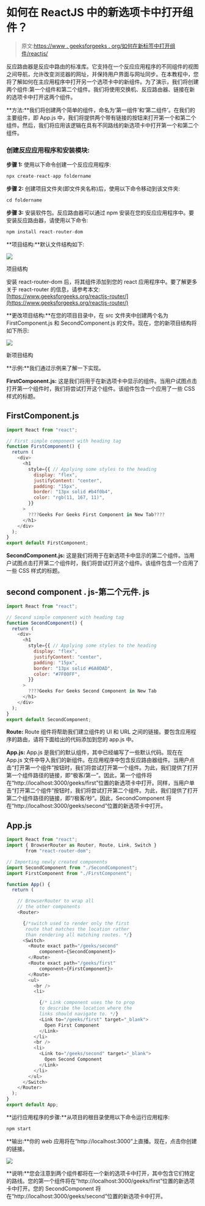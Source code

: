 # 如何在 ReactJS 中的新选项卡中打开组件？

> 原文:[https://www . geeksforgeeks . org/如何在新标签中打开组件/reactjs/](https://www.geeksforgeeks.org/how-to-open-a-component-in-a-new-tab-in-reactjs/)

反应路由器是反应中路由的标准库。它支持在一个反应应用程序的不同组件的视图之间导航，允许改变浏览器的网址，并保持用户界面与网址同步。在本教程中，您将了解如何在主应用程序中打开另一个选项卡中的新组件。为了演示，我们将创建两个组件:第一个组件和第二个组件。我们将使用交换机、反应路由器、链接在新的选项卡中打开这两个组件。

**方法:**我们将创建两个简单的组件，命名为‘第一组件’和‘第二组件’。在我们的主要组件，即 App.js 中，我们将提供两个带有链接的按钮来打开第一个和第二个组件。然后，我们将应用该逻辑在具有不同路线的新选项卡中打开第一个和第二个组件。

### 创建反应应用程序和安装模块:

**步骤 1:** 使用以下命令创建一个反应应用程序:

```jsx
npx create-react-app foldername
```

**步骤 2:** 创建项目文件夹(即文件夹名称)后，使用以下命令移动到该文件夹:

```jsx
cd foldername
```

**步骤 3:** 安装软件包。反应路由器可以通过 npm 安装在您的反应应用程序中。要安装反应路由器，请使用以下命令:

```jsx
npm install react-router-dom 
```

**项目结构:**默认文件结构如下:

![](img/4609a06fa1fb7e94fe00e514830a4b7b.png)

项目结构

安装 react-router-dom 后，将其组件添加到您的 react 应用程序中。要了解更多关于 react-router 的信息，请参考本文:[https://www.geeksforgeeks.org/reactjs-router/](https://www.geeksforgeeks.org/reactjs-router/)

**更改项目结构:**在您的项目目录中，在 src 文件夹中创建两个名为 FirstComponent.js 和 SecondComponent.js 的文件。现在，您的新项目结构将如下所示:

![](img/c69c2fc5a54b21b39c9d5a982de17eb4.png)

新项目结构

**示例:**我们通过示例来了解一下实现。

**FirstComponent.js:** 这是我们将用于在新选项卡中显示的组件。当用户试图点击打开第一个组件时，我们将尝试打开这个组件。该组件包含一个应用了一些 CSS 样式的标题。

## FirstComponent.js

```jsx
import React from "react";

// First simple component with heading tag
function FirstComponent() {
  return (
    <div>
      <h1
        style={{ // Applying some styles to the heading
          display: "flex",
          justifyContent: "center",
          padding: "15px",
          border: "13px solid #b4f0b4",
          color: "rgb(11, 167, 11)",
        }}
      >
        ????Geeks For Geeks First Component in New Tab????
      </h1>
    </div>
  );
}
export default FirstComponent;
```

**SecondComponent.js:** 这是我们将用于在新选项卡中显示的第二个组件。当用户试图点击打开第二个组件时，我们将尝试打开这个组件。该组件包含一个应用了一些 CSS 样式的标题。

## second component . js-第二个元件. js

```jsx
import React from "react";

// Second simple component with heading tag
function SecondComponent() {
  return (
    <div>
      <h1
        style={{ // Applying some styles to the heading
          display: "flex",
          justifyContent: "center",
          padding: "15px",
          border: "13px solid #6A0DAD",
          color: "#7F00FF",
        }}
      >
        ????Geeks For Geeks Second Component in New Tab
      </h1>
    </div>
  );
}
export default SecondComponent;
```

**Route:** Route 组件将帮助我们建立组件的 UI 和 URL 之间的链接。要包含应用程序的路由，请将下面给出的代码添加到您的 app.js 中。

**App.js:** App.js 是我们的默认组件，其中已经编写了一些默认代码。现在在 App.js 文件中导入我们的新组件。在应用程序中包含反应路由器组件。当用户点击“打开第一个组件”按钮时，我们将尝试打开第一个组件。为此，我们提供了打开第一个组件路径的链接，即“极客/第一”。因此，第一个组件将在“http://localhost:3000/geeks/first”位置的新选项卡中打开。同样，当用户单击“打开第二个组件”按钮时，我们将尝试打开第二个组件。为此，我们提供了打开第二个组件路径的链接，即“/极客/秒”。因此，SecondComponent 将在“http://localhost:3000/geeks/second”位置的新选项卡中打开。

## App.js

```jsx
import React from "react";
import { BrowserRouter as Router, Route, Link, Switch } 
       from "react-router-dom";

// Importing newly created components
import SecondComponent from "./SecondComponent";
import FirstComponent from "./FirstComponent";

function App() {
  return (

    // BrowserRouter to wrap all
    // the other components
    <Router>

      {/*switch used to render only the first
       route that matches the location rather 
       than rendering all matching routes. */}
      <Switch>
        <Route exact path="/geeks/second" 
            component={SecondComponent}>
        </Route>
        <Route exact path="/geeks/first" 
            component={FirstComponent}>
        </Route>
        <ul>
          <br />
          <li>

            {/* Link component uses the to prop 
            to describe the location where the 
            links should navigate to. */}
            <Link to="/geeks/first" target="_blank">
              Open First Component
            </Link>
          </li>
          <br />
          <li>
            <Link to="/geeks/second" target="_blank">
              Open Second Component
            </Link>
          </li>
        </ul>
      </Switch>
    </Router>
  );
}
export default App;
```

**运行应用程序的步骤:**从项目的根目录使用以下命令运行应用程序:

```jsx
npm start
```

**输出:**你的 web 应用将在“http://localhost:3000”上直播。现在，点击你创建的链接。

![](img/206b8bd3dbc9c7fde4c6e06d7cd5056c.png)

**说明:**您会注意到两个组件都将在一个新的选项卡中打开，其中包含它们特定的路线。您的第一个组件将在“http://localhost:3000/geeks/first”位置的新选项卡中打开。您的 SecondComponent 将在“http://localhost:3000/geeks/second”位置的新选项卡中打开。